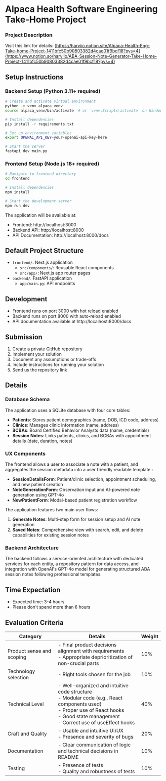 # Alpaca Health Software Engineering Take-Home Project

### Project Description

Visit this link for details:
[https://harviio.notion.site/Alpaca-Health-Eng-Take-home-Project-1411bfc50b90803382d4cae01f9bcf18?pvs=4](https://www.notion.so/harviio/ABA-Session-Note-Generator-Take-Home-Project-1411bfc50b90803382d4cae01f9bcf18?pvs=4)

## Setup Instructions

### Backend Setup (Python 3.11+ required)

```bash
# Create and activate virtual environment
python -m venv alpaca_venv
source alpaca_venv/bin/activate  # or `venv\Scripts\activate` on Windows

# Install dependencies
pip install -r requirements.txt

# Set up environment variables
export OPENAI_API_KEY=your-openai-api-key-here

# Start the server
fastapi dev main.py
```

### Frontend Setup (Node.js 18+ required)

```bash
# Navigate to frontend directory
cd frontend

# Install dependencies
npm install

# Start the development server
npm run dev
```

The application will be available at:

- Frontend: http://localhost:3000
- Backend API: http://localhost:8000
- API Documentation: http://localhost:8000/docs

## Default Project Structure

- `frontend/`: Next.js application
  - `src/components/`: Reusable React components
  - `src/app/`: Next.js app router pages
- `backend/`: FastAPI application
  - `app/main.py`: API endpoints

## Development

- Frontend runs on port 3000 with hot reload enabled
- Backend runs on port 8000 with auto-reload enabled
- API documentation available at http://localhost:8000/docs

## Submission

1. Create a private GitHub repository
2. Implement your solution
3. Document any assumptions or trade-offs
4. Include instructions for running your solution
5. Send us the repository link

## Details

### Database Schema

The application uses a SQLite database with four core tables:

- **Patients**: Stores patient demographics (name, DOB, ICD code, address)
- **Clinics**: Manages clinic information (name, address)
- **BCBAs**: Board Certified Behavior Analysts data (name, credentials)
- **Session Notes**: Links patients, clinics, and BCBAs with appointment details (date, duration, notes)

### UX Components

The frontend allows a user to associate a note with a patient, and aggregates the session metadata into a user friendly readable template.:

- **SessionDetailsForm**: Patient/clinic selection, appointment scheduling, and new patient creation
- **NoteGenerationForm**: Observation input and AI-powered note generation using GPT-4o
- **NewPatientForm**: Modal-based patient registration workflow

The application features two main user flows:

1. **Generate Notes**: Multi-step form for session setup and AI note generation
2. **Saved Notes**: Comprehensive view with search, edit, and delete capabilities for existing session notes

### Backend Architecture

The backend follows a service-oriented architecture with dedicated services for each entity, a repository pattern for data access, and integration with OpenAI's GPT-4o model for generating structured ABA session notes following professional templates.

## Time Expectation

- Expected time: 3-4 hours
- Please don't spend more than 6 hours

## Evaluation Criteria

| Category                  | Details                                                                                                                                                                                     | Weight |
| ------------------------- | ------------------------------------------------------------------------------------------------------------------------------------------------------------------------------------------- | ------ |
| Product sense and scoping | - Final product decisions alignment with requirements<br>- Appropriate deprioritization of non-crucial parts                                                                                | 10%    |
| Technology selection      | - Right tools chosen for the job                                                                                                                                                            | 10%    |
| Technical Level           | - Well-organized and intuitive code structure<br>- Modular code (e.g., React components used)<br>- Proper use of React hooks<br>- Good state management<br>- Correct use of useEffect hooks | 40%    |
| Craft and Quality         | - Usable and intuitive UI/UX<br>- Presence and severity of bugs                                                                                                                             | 20%    |
| Documentation             | - Clear communication of logic and technical decisions in README                                                                                                                            | 10%    |
| Testing                   | - Presence of tests<br>- Quality and robustness of tests                                                                                                                                    | 10%    |

